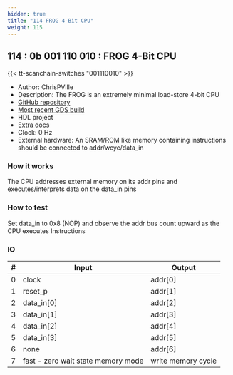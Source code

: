 ```yaml
---
hidden: true
title: "114 FROG 4-Bit CPU"
weight: 115
---
```


## 114 : 0b 001 110 010 : FROG 4-Bit CPU

{{< tt-scanchain-switches "001110010" >}}

* Author: ChrisPVille
* Description: The FROG is an extremely minimal load-store 4-bit CPU
* [GitHub repository](https://github.com/ChrisPVille/tt02-FROG4bitCPU)
* [Most recent GDS build](https://github.com/ChrisPVille/tt02-FROG4bitCPU/actions/runs/3597417786)
* HDL project
* [Extra docs](README.md)
* Clock: 0 Hz
* External hardware: An SRAM/ROM like memory containing instructions should be connected to addr/wcyc/data_in



### How it works

The CPU addresses external memory on its addr pins and executes/interprets data on the data_in pins

### How to test

Set data_in to 0x8 (NOP) and observe the addr bus count upward as the CPU executes Instructions

### IO

| # | Input        | Output       |
|---|--------------|--------------|
| 0 | clock  | addr[0] |
| 1 | reset_p  | addr[1] |
| 2 | data_in[0]  | addr[2] |
| 3 | data_in[1]  | addr[3] |
| 4 | data_in[2]  | addr[4] |
| 5 | data_in[3]  | addr[5] |
| 6 | none  | addr[6] |
| 7 | fast - zero wait state memory mode  | write memory cycle |
